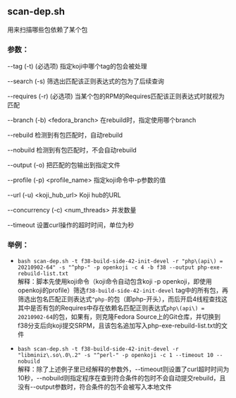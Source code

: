 ## scan-dep.sh
用来扫描哪些包依赖了某个包
### 参数：
--tag (-t) <tag>
    (必选项) 指定koji中哪个tag的包会被处理

--search (-s) <regex>
    筛选出匹配该正则表达式的包为了后续查询

--requires (-r) <regex>
    (必选项) 当某个包的RPM的Requires匹配该正则表达式时就视为匹配

--branch (-b) <fedora_branch>
    在rebuild时，指定使用哪个branch

--rebuild
    检测到有包匹配时，自动rebuild

--nobuild
    检测到有包匹配时，不会自动rebuild

--output (-o) <file>
    把匹配的包输出到指定文件

--profile (-p) <profile_name>
    指定koji命令中-p参数的值

--url (-u) <koji_hub_url>
    Koji hub的URL

--concurrency (-c) <num_threads>
    并发数量

--timeout <seconds>
    设置curl操作的超时时间，单位为秒

### 举例：
- `bash scan-dep.sh -t f38-build-side-42-init-devel -r "php\(api\) = 20210902-64" -s "^php-" -p openkoji -c 4 -b f38 --output php-exe-rebuild-list.txt` \
  解释：脚本先使用koji命令（koji命令自动包含koji -p openkoji，即使用openkoji的profile）筛选`f38-build-side-42-init-devel` tag中的所有包，再筛选出包名匹配正则表达式`^php-`的包（即php-开头），而后开启4线程查找这其中是否有包的Requires中存在依赖名匹配正则表达式`php\(api\) = 20210902-64`的包，如果有，则克隆Fedora Source上的Git仓库，并切换到f38分支后向koji提交SRPM，且该包名追加写入php-exe-rebuild-list.txt的文件

- `bash scan-dep.sh -t f38-build-side-42-init-devel -r "libminiz\.so\.0\.2" -s "^perl-" -p openkoji -c 1 --timeout 10 --nobuild` \
  解释：除了上述例子里已经解释的参数外，--timeout则设置了curl超时时间为10秒，--nobuild则指定程序在查到符合条件的包时不会自动提交rebuild，且没有--output参数时，符合条件的包不会被写入本地文件
